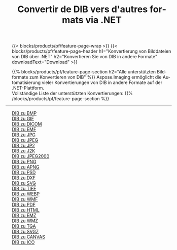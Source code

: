 ﻿---
title: Convertir de DIB vers d'autres formats via .NET 
weight: 3920
url: /de/net/conversion/from/dib 
lang: de
langdirlevel: 2
locales: zh-hans,ja,it,ru,de,es,fr,nl,id,lt,pl,pt,vi,tr,ko,zh-hant,ar,hi,th,sv,cs,uk,he
description: Mit Aspose.Imaging können Sie ganz einfach von DIB in andere Formate konvertieren
---

{{< blocks/products/pf/feature-page-wrap >}}
{{< blocks/products/pf/feature-page-header h1="Konvertierung von Bilddateien von DIB über .NET" h2="Konvertieren Sie von DIB in andere Formate" downloadText="Download" >}}


{{% blocks/products/pf/feature-page-section  h2="Alle unterstützten Bildformate zum Konvertieren von DIB" %}}
Aspose.Imaging ermöglicht die Automatisierung vieler Konvertierungen von DIB in andere Formate auf der .NET-Plattform.
<br/>
Vollständige Liste der unterstützten Konvertierungen:
{{% /blocks/products/pf/feature-page-section %}}
<div class="container-fluid productfamilypage bg-gray">
    <div class="convertypes bg-gray agp-content section">
        <div class="container">
		<hr style="margin-left:-20px;"/>
		<div class="row other-converters">
		    <div class='col-md-2 other-converter remove-lp remove-rp'><a href="/imaging/de/net/conversion/dib-to-bmp" >DIB zu BMP</a></div><div class='col-md-2 other-converter remove-lp remove-rp'><a href="/imaging/de/net/conversion/dib-to-gif" >DIB zu GIF</a></div><div class='col-md-2 other-converter remove-lp remove-rp'><a href="/imaging/de/net/conversion/dib-to-dicom" >DIB zu DICOM</a></div><div class='col-md-2 other-converter remove-lp remove-rp'><a href="/imaging/de/net/conversion/dib-to-emf" >DIB zu EMF</a></div><div class='col-md-2 other-converter remove-lp remove-rp'><a href="/imaging/de/net/conversion/dib-to-jpg" >DIB zu JPG</a></div><div class='col-md-2 other-converter remove-lp remove-rp'><a href="/imaging/de/net/conversion/dib-to-jpeg" >DIB zu JPEG</a></div><div class='col-md-2 other-converter remove-lp remove-rp'><a href="/imaging/de/net/conversion/dib-to-jp2" >DIB zu JP2</a></div><div class='col-md-2 other-converter remove-lp remove-rp'><a href="/imaging/de/net/conversion/dib-to-j2k" >DIB zu J2K</a></div><div class='col-md-2 other-converter remove-lp remove-rp'><a href="/imaging/de/net/conversion/dib-to-jpeg2000" >DIB zu JPEG2000</a></div><div class='col-md-2 other-converter remove-lp remove-rp'><a href="/imaging/de/net/conversion/dib-to-png" >DIB zu PNG</a></div><div class='col-md-2 other-converter remove-lp remove-rp'><a href="/imaging/de/net/conversion/dib-to-apng" >DIB zu APNG</a></div><div class='col-md-2 other-converter remove-lp remove-rp'><a href="/imaging/de/net/conversion/dib-to-psd" >DIB zu PSD</a></div><div class='col-md-2 other-converter remove-lp remove-rp'><a href="/imaging/de/net/conversion/dib-to-dxf" >DIB zu DXF</a></div><div class='col-md-2 other-converter remove-lp remove-rp'><a href="/imaging/de/net/conversion/dib-to-svg" >DIB zu SVG</a></div><div class='col-md-2 other-converter remove-lp remove-rp'><a href="/imaging/de/net/conversion/dib-to-tiff" >DIB zu TIFF</a></div><div class='col-md-2 other-converter remove-lp remove-rp'><a href="/imaging/de/net/conversion/dib-to-webp" >DIB zu WEBP</a></div><div class='col-md-2 other-converter remove-lp remove-rp'><a href="/imaging/de/net/conversion/dib-to-wmf" >DIB zu WMF</a></div><div class='col-md-2 other-converter remove-lp remove-rp'><a href="/imaging/de/net/conversion/dib-to-pdf" >DIB zu PDF</a></div><div class='col-md-2 other-converter remove-lp remove-rp'><a href="/imaging/de/net/conversion/dib-to-html" >DIB zu HTML</a></div><div class='col-md-2 other-converter remove-lp remove-rp'><a href="/imaging/de/net/conversion/dib-to-emz" >DIB zu EMZ</a></div><div class='col-md-2 other-converter remove-lp remove-rp'><a href="/imaging/de/net/conversion/dib-to-wmz" >DIB zu WMZ</a></div><div class='col-md-2 other-converter remove-lp remove-rp'><a href="/imaging/de/net/conversion/dib-to-tga" >DIB zu TGA</a></div><div class='col-md-2 other-converter remove-lp remove-rp'><a href="/imaging/de/net/conversion/dib-to-svgz" >DIB zu SVGZ</a></div><div class='col-md-2 other-converter remove-lp remove-rp'><a href="/imaging/de/net/conversion/dib-to-canvas" >DIB zu CANVAS</a></div><div class='col-md-2 other-converter remove-lp remove-rp'><a href="/imaging/de/net/conversion/dib-to-ico" >DIB zu ICO</a></div>
                </div>
        </div>
    </div>
</div>
<br/>

